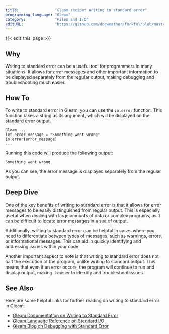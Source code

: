 ```yaml
---
title:                "Gleam recipe: Writing to standard error"
programming_language: "Gleam"
category:             "Files and I/O"
editURL:              "https://github.com/dogweather/forkful/blob/master/content/en/gleam/writing-to-standard-error.md"
---
```


{{< edit_this_page >}}

## Why
Writing to standard error can be a useful tool for programmers in many situations. It allows for error messages and other important information to be displayed separately from the regular output, making debugging and troubleshooting much easier.

## How To
To write to standard error in Gleam, you can use the `io.error` function. This function takes a string as its argument, which will be displayed on the standard error output.

```
Gleam ...
let error_message = "Something went wrong"
io.error(error_message)
...
```

Running this code will produce the following output:

```
Something went wrong
```

As you can see, the error message is displayed separately from the regular output.

## Deep Dive
One of the key benefits of writing to standard error is that it allows for error messages to be easily distinguished from regular output. This is especially useful when dealing with large amounts of data or complex programs, as it can be difficult to locate error messages in a sea of output.

Additionally, writing to standard error can be helpful in cases where you need to differentiate between types of messages, such as warnings, errors, or informational messages. This can aid in quickly identifying and addressing issues within your code.

Another important aspect to note is that writing to standard error does not halt the execution of the program, unlike writing to standard output. This means that even if an error occurs, the program will continue to run and display output, making it easier to identify and troubleshoot issues.

## See Also
Here are some helpful links for further reading on writing to standard error in Gleam:

- [Gleam Documentation on Writing to Standard Error](https://gleam.run/articles/writing-to-standard-error)
- [Gleam Language Reference on Standard I/O](https://gleam.run/reference/std/#standard-io)
- [Gleam Blog on Debugging with Standard Error](https://gleam.run/articles/debugging-with-standard-error)
